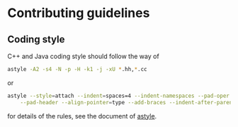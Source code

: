 # Contributing guidelines

## Coding style

C++ and Java coding style should follow the way of  

```bash
astyle -A2 -s4 -N -p -H -k1 -j -xU *.hh,*.cc
```

or  

```bash
astyle --style=attach --indent=spaces=4 --indent-namespaces --pad-oper \
    --pad-header --align-pointer=type --add-braces --indent-after-parens *.hh,*.cc
```

for details of the rules, see the document of [astyle](http://astyle.sourceforge.net/astyle.html).
